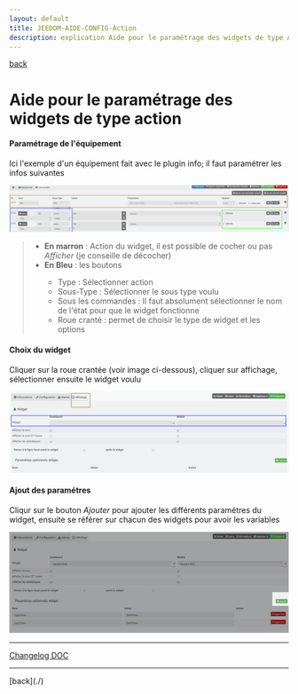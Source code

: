 ```yaml
---
layout: default
title: JEEDOM-AIDE-CONFIG-Action
description: explication Aide pour le paramétrage des widgets de type Action
---
```

[back](./)
# Aide pour le paramétrage des widgets de type action

<h4 id="Para">Paramétrage de l'équipement</h4>
Ici l'exemple d'un équipement fait avec le plugin info; il faut paramétrer les infos suivantes
<p><img src="Img/AIDE-CONFIG-ACTION - 1.png" alt="Aide 1" /></p>
<blockquote>
        <ul>
            <li><b>En marron</b> : Action du widget, il est possible de cocher ou pas <i>Afficher</i> (je conseille de décocher)</li>
            <li><b>En Bleu</b> :  	les boutons</li>
            <ul>
                <li>Type : Sélectionner action</li>
                <li>Sous-Type : Sélectionner le sous type voulu</li>
                <li>Sous les commandes : Il faut absolument sélectionner le nom de l'état pour que le widget fonctionne</li>
                <li>Roue cranté : permet de choisir le type de widget et les options</li>
            </ul>
        </ul>
</blockquote>

<h4 id="Choix">Choix du widget</h4>
Cliquer sur la roue crantée (voir image ci-dessous), cliquer sur affichage, sélectionner ensuite le widget voulu
<p><img src="Img/AIDE-CONFIG-INFO - 2.png" alt="Aide 2" /></p>

<h4 id="Choix">Ajout des paramétres</h4>
Cliqur sur le bouton <i>Ajouter</i> pour ajouter les différents paramétres du widget, ensuite se référer sur chacun des widgets pour avoir les variables
<p><img src="Img/AIDE-CONFIG-INFO - 3.png" alt="Aide 3" /></p>

<hr />
<dl>
    <a href="https://github.com/JEALG/JEEDOM-Widget_JAG-doc/commits/master">Changelog DOC</a>
</dl>
<hr />
[back](./)
